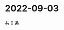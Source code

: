 # 2022-09-03

共 0 条

<!-- BEGIN WEIBO -->
<!-- 最后更新时间 Sat Sep 03 2022 14:06:16 GMT+0800 (China Standard Time) -->

<!-- END WEIBO -->
